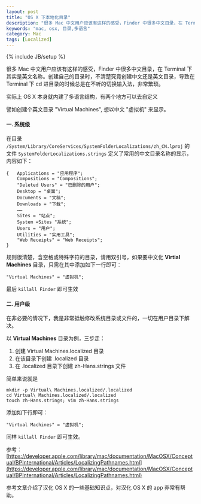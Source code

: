 ```yaml
---
layout: post
title: "OS X 下本地化目录"
description: "很多 Mac 中文用户应该有这样的感受，Finder 中很多中文目录，在 Terminal 下其实是英文名称。创建自己的目录时，不清楚究竟创建中文还是英文目录，导致在 Terminal 下 cd 进目录的时候总是在不听的切换输入法，非常繁琐。"
keywords: "mac, osx, 目录,多语言"
category: Mac
tags: [Localized]
---
```

{% include JB/setup %}

很多 Mac 中文用户应该有这样的感受，Finder 中很多中文目录，在 Terminal 下其实是英文名称。创建自己的目录时，不清楚究竟创建中文还是英文目录，导致在 Terminal 下 cd 进目录的时候总是在不听的切换输入法，非常繁琐。

实际上 OS X 本身就内建了多语言结构，有两个地方可以去自定义

譬如创建个英文目录 "Virtual Machines", 想以中文 "虚拟机" 来显示。

<!-- more -->
#### 一. 系统级

在目录 `/System/Library/CoreServices/SystemFolderLocalizations/zh_CN.lproj` 的文件 `SystemFolderLocalizations.strings` 定义了常用的中文目录名称的显示，内容如下：

```
{   Applications = "应用程序";
    Compositions = "Compositions";
    "Deleted Users" = "已删除的用户";
    Desktop = "桌面";
    Documents = "文稿";
    Downloads = "下载";
    ……
    Sites = "站点";
    System =Sites "系统";
    Users = "用户";
    Utilities = "实用工具";
    "Web Receipts" = "Web Receipts";
}
```

规则很清楚，含空格或特殊字符的目录，请用双引号，如果要中文化 **Virtial Machines** 目录，只需在其中添加如下一行即可：

    "Virtual Machines" = "虚拟机";

最后 `killall Finder` 即可生效

#### 二. 用户级

在非必要的情况下，我是非常抵触修改系统目录或文件的，一切在用户目录下解决。

以 **Virtual Machines** 目录为例，三步走：

1. 创建 Virtual Machines.localized 目录
2. 在该目录下创建 .localized 目录
3. 在 .localized 目录下创建 zh-Hans.strings 文件

简单来说就是

    mkdir -p Virtual\ Machines.localized/.localized
    cd Virtual\ Machines.localized/.localized
    touch zh-Hans.strings; vim zh-Hans.strings

添加如下行即可：

    "Virtual Machines" = "虚拟机";

同样 `killall Finder` 即可生效。

参考：[https://developer.apple.com/library/mac/documentation/MacOSX/Conceptual/BPInternational/Articles/LocalizingPathnames.html](https://developer.apple.com/library/mac/documentation/MacOSX/Conceptual/BPInternational/Articles/LocalizingPathnames.html)

参考文章介绍了汉化 OS X 的一些基础知识点，对汉化 OS X 的 app 非常有帮助。
